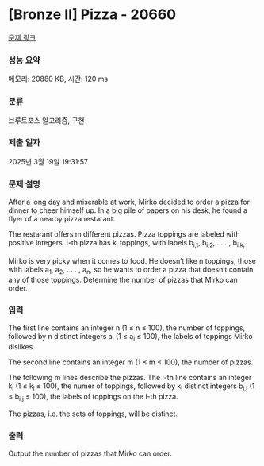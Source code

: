 # [Bronze II] Pizza - 20660 

[문제 링크](https://www.acmicpc.net/problem/20660) 

### 성능 요약

메모리: 20880 KB, 시간: 120 ms

### 분류

브루트포스 알고리즘, 구현

### 제출 일자

2025년 3월 19일 19:31:57

### 문제 설명

<p>After a long day and miserable at work, Mirko decided to order a pizza for dinner to cheer himself up. In a big pile of papers on his desk, he found a flyer of a nearby pizza restarant.</p>

<p>The restarant offers m different pizzas. Pizza toppings are labeled with positive integers. i-th pizza has k<sub>i</sub> toppings, with labels b<sub>i,1</sub>, b<sub>i,2</sub>, . . . , b<sub>i,k<sub>i</sub></sub>.</p>

<p>Mirko is very picky when it comes to food. He doesn’t like n toppings, those with labels a<sub>1</sub>, a<sub>2</sub>, . . . , a<sub>n</sub>, so he wants to order a pizza that doesn’t contain any of those toppings. Determine the number of pizzas that Mirko can order.</p>

### 입력 

 <p>The first line contains an integer n (1 ≤ n ≤ 100), the number of toppings, followed by n distinct integers a<sub>i</sub> (1 ≤ a<sub>i</sub> ≤ 100), the labels of toppings Mirko dislikes.</p>

<p>The second line contains an integer m (1 ≤ m ≤ 100), the number of pizzas.</p>

<p>The following m lines describe the pizzas. The i-th line contains an integer k<sub>i</sub> (1 ≤ k<sub>i</sub> ≤ 100), the numer of toppings, followed by k<sub>i</sub> distinct integers b<sub>i,j</sub> (1 ≤ b<sub>i,j</sub> ≤ 100), the labels of toppings on the i-th pizza.</p>

<p>The pizzas, i.e. the sets of toppings, will be distinct.</p>

### 출력 

 <p>Output the number of pizzas that Mirko can order.</p>

